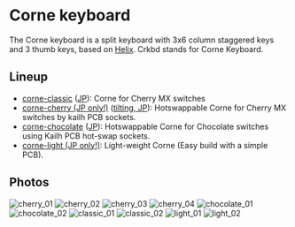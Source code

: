 # Corne keyboard

The Corne keyboard is a split keyboard with 3x6 column staggered keys and 3 thumb keys,
based on [Helix](https://github.com/MakotoKurauchi/helix).
Crkbd stands for Corne Keyboard.

## Lineup

- [corne-classic](corne-classic/doc/buildguide_en.md) ([JP](corne-classic/doc/buildguide_jp.md)):
    Corne for Cherry MX switches
- [corne-cherry (JP only!)](corne-cherry/doc/buildguide_jp.md) ([tilting, JP](corne-cherry/doc/buildguide_tilting_tenting_plate_jp.md)):
    Hotswappable Corne for Cherry MX switches by kailh PCB sockets.
- [corne-chocolate](corne-chocolate/doc/buildguide_en.md) ([JP](corne-chocolate/doc/buildguide_jp.md)):
    Hotswappable Corne for Chocolate switches using Kailh PCB hot-swap sockets.
- [corne-light (JP only!)](corne-light/doc/buildguide_jp.md):
    Light-weight Corne (Easy build with a simple PCB).

## Photos

![cherry_01](https://user-images.githubusercontent.com/736191/47172655-0d0e9b80-d347-11e8-8a11-ccce9bf8d2b4.JPG)
![cherry_02](https://user-images.githubusercontent.com/736191/47172658-0da73200-d347-11e8-8ab5-6267faf3e447.JPG)
![cherry_03](https://user-images.githubusercontent.com/736191/47172661-0da73200-d347-11e8-95a5-4e978fbb70bb.JPG)
![cherry_04](https://user-images.githubusercontent.com/736191/47172662-0da73200-d347-11e8-8510-139a9ed94d9a.JPG)
![chocolate_01](https://user-images.githubusercontent.com/736191/49698496-0c3c0c80-fc08-11e8-87bc-4fd2aa7f3f78.jpg)
![chocolate_02](https://user-images.githubusercontent.com/736191/49698493-06462b80-fc08-11e8-95fd-8d18763b38ff.jpg)
![classic_01](https://user-images.githubusercontent.com/736191/43596530-8330e31e-96ba-11e8-8aee-4956470d2c3b.png)
![classic_02](https://user-images.githubusercontent.com/736191/43596538-8ab6be6a-96ba-11e8-90c5-13edd2eb7fb4.png)
![light_01](https://user-images.githubusercontent.com/736191/69654854-d615c800-10b8-11ea-8903-ebf019d7b125.png)
![light_02](https://user-images.githubusercontent.com/736191/69654882-df069980-10b8-11ea-8efe-069b68db3bc0.png)
